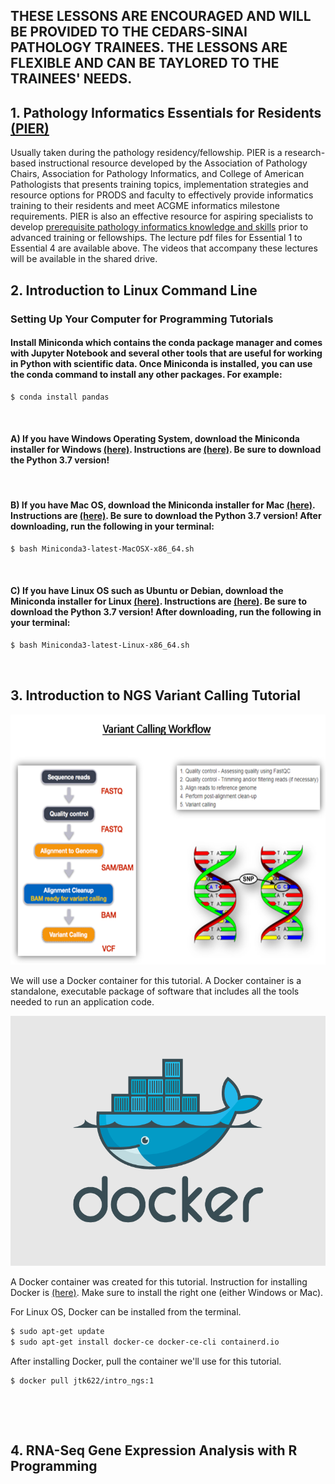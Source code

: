 ## THESE LESSONS ARE ENCOURAGED AND WILL BE PROVIDED TO THE CEDARS-SINAI PATHOLOGY TRAINEES.  THE LESSONS ARE FLEXIBLE AND CAN BE TAYLORED TO THE TRAINEES' NEEDS.


## 1. Pathology Informatics Essentials for Residents [(PIER)](https://www.apcprods.org/m-pier)  

Usually taken during the pathology residency/fellowship. PIER is a research-based instructional resource developed by the Association of Pathology Chairs, Association for Pathology Informatics, and College of American Pathologists that presents training topics, implementation strategies and resource options for PRODS and faculty to effectively provide informatics training to their residents and meet ACGME informatics milestone requirements. PIER is also an effective resource for aspiring specialists to develop [prerequisite pathology informatics knowledge and skills](https://www.pathologyinformatics.org/pier_and_api.php) prior to advanced training or fellowships. The lecture pdf files for Essential 1 to Essential 4 are available above. The videos that accompany these lectures will be available in the shared drive. 


## 2. Introduction to Linux Command Line 
### Setting Up Your Computer for Programming Tutorials
#### Install Miniconda which contains the conda package manager and comes with Jupyter Notebook and several other tools that are useful for working in Python with scientific data. Once Miniconda is installed, you can use the conda command to install any other packages. For example:
```bash
$ conda install pandas
```
&nbsp; 
#### A) If you have Windows Operating System, download the Miniconda installer for Windows [(here)](https://docs.conda.io/en/latest/miniconda.html). Instructions are [(here)](https://conda.io/projects/conda/en/latest/user-guide/install/windows.html). Be sure to download the Python 3.7 version!
&nbsp;  
#### B) If you have Mac OS, download the Miniconda installer for Mac [(here)](https://docs.conda.io/en/latest/miniconda.html). Instructions are [(here)](https://conda.io/projects/conda/en/latest/user-guide/install/macos.html). Be sure to download the Python 3.7 version! After downloading, run the following in your terminal:
```bash
$ bash Miniconda3-latest-MacOSX-x86_64.sh
```
&nbsp;  
#### C) If you have Linux OS such as Ubuntu or Debian, download the Miniconda installer for Linux [(here)](https://docs.conda.io/en/latest/miniconda.html). Instructions are [(here)](https://conda.io/projects/conda/en/latest/user-guide/install/linux.html#install-linux-silent). Be sure to download the Python 3.7 version! After downloading, run the following in your terminal:
```bash
$ bash Miniconda3-latest-Linux-x86_64.sh
```
&nbsp;  
## 3. Introduction to NGS Variant Calling Tutorial

<p align="center">
  <img width="600" height="400" src="https://github.com/jongtaek-kim/Informatics-Resource-For-Pathologists/blob/master/docs/images/variant.calling.png">
</p>

We will use a Docker container for this tutorial.  A Docker container is a standalone, executable package of software that includes all the tools needed to run an application code.  


<p align="center">
  <img width="600" height="400" src="https://github.com/jongtaek-kim/Informatics-Resource-For-Pathologists/blob/master/docs/images/Docker-logo-011.png">
</p>


A Docker container was created for this tutorial. Instruction for installing Docker is [(here)](https://docs.docker.com/v17.12/install/). Make sure to install the right one (either Windows or Mac). 

For Linux OS, Docker can be installed from the terminal.
```bash
$ sudo apt-get update
$ sudo apt-get install docker-ce docker-ce-cli containerd.io
```



After installing Docker, pull the container we'll use for this tutorial. 


```bash
$ docker pull jtk622/intro_ngs:1
```

&nbsp;  


&nbsp;  







## 4. RNA-Seq Gene Expression Analysis with R Programming
